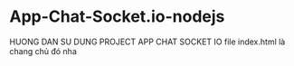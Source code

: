 # App-Chat-Socket.io-nodejs
HUONG DAN SU DUNG PROJECT APP CHAT SOCKET IO
file index.html là chang chủ đó nha